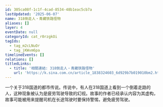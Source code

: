 ```yaml
---
id: 305ca08f-1c1f-4cad-8534-48b1eac5cb7a
lastUpdated: '2025-06-07'
name: 318倒走人・青藏铁路怪物
aliases: []
layer: 4
eventDate: null
categoryId: cat_r0rzgkOi
tagIds:
  - tag_m2cLNuOr
  - tag_jKWvm6pa
timelineEvents: []
relations: []
titledLinks:
  - title: '相關連結: 318倒走人・青藏铁路怪物'
    url: 'https://k.sina.com.cn/article_1838324603_6d929b7b019010bm2.html'
---
```

一个关于318国道的都市传说。传说中，有人在318国道上看到一个倒着走路的人，这种现象被认为是疲劳驾驶导致的幻视。故事的作者已经承认内容为其虚构，故事可能被用来提醒司机在长途驾驶时要保持警惕，避免疲劳驾驶。
